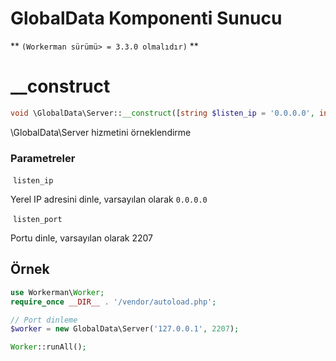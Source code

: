 # GlobalData Komponenti Sunucu
** ``` (Workerman sürümü> = 3.3.0 olmalıdır) ``` **

# __construct
```php
void \GlobalData\Server::__construct([string $listen_ip = '0.0.0.0', int $listen_port = 2207])
```

\GlobalData\Server hizmetini örneklendirme

### Parametreler
 ``` listen_ip ```

Yerel IP adresini dinle, varsayılan olarak ```0.0.0.0```

 ``` listen_port ```

Portu dinle, varsayılan olarak 2207

## Örnek
```php
use Workerman\Worker;
require_once __DIR__ . '/vendor/autoload.php';

// Port dinleme
$worker = new GlobalData\Server('127.0.0.1', 2207);

Worker::runAll();
```
